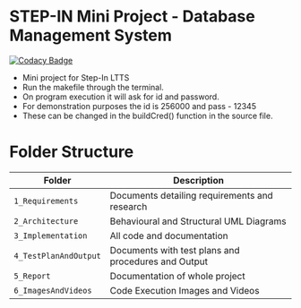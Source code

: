
# STEP-IN Mini Project - Database Management System

[![Codacy Badge](https://api.codacy.com/project/badge/Grade/ba8dd296cf434acd9ab085e8d6eed758)](https://app.codacy.com/gh/sandhya0711/m1project?utm_source=github.com&utm_medium=referral&utm_content=sandhya0711/m1project&utm_campaign=Badge_Grade_Settings)




* Mini project for Step-In LTTS
* Run the makefile through the terminal.
* On program execution it will ask for id and password. 
* For demonstration purposes the id is 256000 and pass - 12345
* These can be changed in the buildCred() function in the source file.

# Folder Structure

|Folder|Description|
|---|---|
|`1_Requirements`| Documents detailing requirements and research |
|`2_Architecture`|Behavioural and Structural UML Diagrams|
|`3_Implementation`|All code and documentation|
|`4_TestPlanAndOutput`|Documents with test plans and procedures and Output|
|`5_Report`|Documentation of whole project|
|`6_ImagesAndVideos`|Code Execution Images and Videos|


